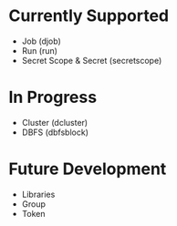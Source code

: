 # Currently Supported

- Job (djob)
- Run (run)
- Secret Scope & Secret (secretscope)

# In Progress

- Cluster (dcluster)
- DBFS (dbfsblock)

# Future Development

- Libraries
- Group
- Token